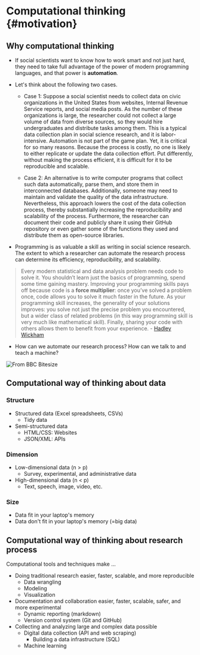 # Computational thinking {#motivation}

## Why computational thinking 
- If social scientists want to know how to work smart and not just hard, they need to take full advantage of the power of modern programming languages, and that power is **automation**. 

- Let's think about the following two cases.

  - Case 1: Suppose a social scientist needs to collect data on civic organizations in the United States from websites, Internal Revenue Service reports, and social media posts. As the number of these organizations is large, the researcher could not collect a large volume of data from diverse sources, so they would hire undergraduates and distribute tasks among them. This is a typical data collection plan in social science research, and it is labor-intensive. Automation is not part of the game plan. Yet, it is critical for so many reasons. Because the process is costly, no one is likely to either replicate or update the data collection effort. Put differently, without making the process efficient, it is difficult for it to be reproducible and scalable. 

  - Case 2: An alternative is to write computer programs that collect such data automatically, parse them, and store them in interconnected databases. Additionally, someone may need to maintain and validate the quality of the data infrastructure. Nevertheless, this approach lowers the cost of the data collection process, thereby substantially increasing the reproducibility and scalability of the process. Furthermore, the researcher can document their code and publicly share it using their GitHub repository or even gather some of the functions they used and distribute them as open-source libraries. 
  
- Programming is as valuable a skill as writing in social science research. The extent to which a researcher can automate the research process can determine its efficiency, reproducibility, and scalability.
  
> Every modern statistical and data analysis problem needs code to solve it. You shouldn’t learn just the basics of programming, spend some time gaining mastery. Improving your programming skills pays off because code is a **force multiplier**: once you’ve solved a problem once, code allows you to solve it much faster in the future. As your programming skill increases, the generality of your solutions improves: you solve not just the precise problem you encountered, but a wider class of related problems (in this way programming skill is very much like mathematical skill). Finally, sharing your code with others allows them to benefit from your experience. - [Hadley Wickham](https://imstat.org/2014/12/16/hadley-wickham-impact-the-world-by-being-useful/) 

- How can we automate our research process? How can we talk to and teach a machine?

![From BBC Bitesize](https://bam.files.bbci.co.uk/bam/live/content/znmb87h/large)

## Computational way of thinking about data 

### Structure 
- Structured data (Excel spreadsheets, CSVs)
  - Tidy data 
- Semi-structured data 
  - HTML/CSS: Websites 
  - JSON/XML: APIs

### Dimension
- Low-dimensional data (n > p)
  - Survey, experimental, and administrative data 
- High-dimensional data (n < p)
  - Text, speech, image, video, etc. 

### Size 
- Data fit in your laptop's memory 
- Data don't fit in your laptop's memory (=big data)

## Computational way of thinking about research process

Computational tools and techniques make ... 

- Doing traditional research easier, faster, scalable, and more reproducible
  - Data wrangling 
  - Modeling 
  - Visualization 
- Documentation and collaboration easier, faster, scalable, safer, and more experimental 
  - Dynamic reporting (markdown)
  - Version control system (Git and GitHub)
- Collecting and analyzing large and complex data possible 
  - Digital data collection (API and web scraping)
      - Building a data infrastructure (SQL)
  - Machine learning 
